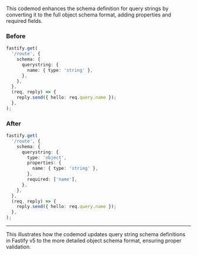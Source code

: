 

This codemod enhances the schema definition for query strings by converting it to the full object schema format, adding properties and required fields.

### Before

```ts
fastify.get(
  '/route', {
    schema: {
      querystring: {
        name: { type: 'string' },
      },
    },
  },
  (req, reply) => {
    reply.send({ hello: req.query.name });
  },
);
```

### After

```ts
fastify.get(
  '/route', {
    schema: {
      querystring: {
        type: 'object',
        properties: {
          name: { type: 'string' },
        },
        required: ['name'],
      },
    },
  },
  (req, reply) => {
    reply.send({ hello: req.query.name });
  },
);
```

---

This illustrates how the codemod updates query string schema definitions in Fastify v5 to the more detailed object schema format, ensuring proper validation.